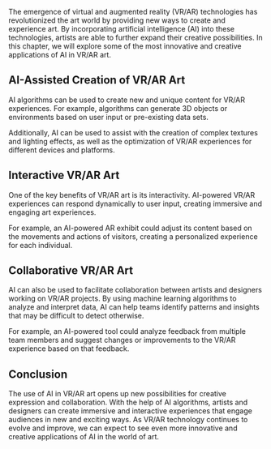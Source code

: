

The emergence of virtual and augmented reality (VR/AR) technologies has revolutionized the art world by providing new ways to create and experience art. By incorporating artificial intelligence (AI) into these technologies, artists are able to further expand their creative possibilities. In this chapter, we will explore some of the most innovative and creative applications of AI in VR/AR art.

AI-Assisted Creation of VR/AR Art
---------------------------------

AI algorithms can be used to create new and unique content for VR/AR experiences. For example, algorithms can generate 3D objects or environments based on user input or pre-existing data sets.

Additionally, AI can be used to assist with the creation of complex textures and lighting effects, as well as the optimization of VR/AR experiences for different devices and platforms.

Interactive VR/AR Art
---------------------

One of the key benefits of VR/AR art is its interactivity. AI-powered VR/AR experiences can respond dynamically to user input, creating immersive and engaging art experiences.

For example, an AI-powered AR exhibit could adjust its content based on the movements and actions of visitors, creating a personalized experience for each individual.

Collaborative VR/AR Art
-----------------------

AI can also be used to facilitate collaboration between artists and designers working on VR/AR projects. By using machine learning algorithms to analyze and interpret data, AI can help teams identify patterns and insights that may be difficult to detect otherwise.

For example, an AI-powered tool could analyze feedback from multiple team members and suggest changes or improvements to the VR/AR experience based on that feedback.

Conclusion
----------

The use of AI in VR/AR art opens up new possibilities for creative expression and collaboration. With the help of AI algorithms, artists and designers can create immersive and interactive experiences that engage audiences in new and exciting ways. As VR/AR technology continues to evolve and improve, we can expect to see even more innovative and creative applications of AI in the world of art.
